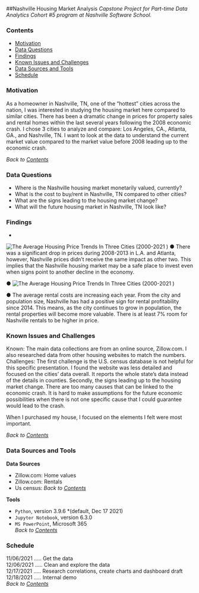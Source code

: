 ##Nashville Housing Market Analysis 
*Capstone Project for Part-time Data Analytics Cohort #5 program at Nashville Software School.* 

### **Contents**  
- [Motivation](#Motivation)
- [Data Questions](#Data-Questions)
- [Findings](#Findings)
- [Known Issues and Challenges](#Known-Issues-and-Challenges)
- [Data Sources and Tools](#Data-Sources-and-Tools)
- [Schedule](#Schedule)
 

### **Motivation**   
As a homeowner in Nashville, TN, one of the “hottest” cities across the nation, I was interested in studying the housing market here compared to similar cities. There has been a dramatic change in prices for property sales and rental homes within the last several years following the 2008 economic crash. I chose 3 cities to analyze and compare: Los Angeles, CA., Atlanta, GA., and Nashville, TN. I want to look at the data to understand the current market value compared to the market value before 2008 leading up to the economic crash.

*Back to [Contents](#Contents)*


### **Data Questions**  
- Where is the Nashville housing market monetarily valued, currently? 
- What is the cost to buy/rent in Nashville, TN compared to other cities? 
- What are the signs leading to the housing market change?
- What will the future housing market in Nashville, TN look like? 


### **Findings**
- 
![ The Average Housing Price Trends In Three Cities (2000-2021 )]( https://github.com/Liuchenxi1/go_to_themoon/tree/main/data/average_housing_price.png)
●	There was a significant drop in prices during 2008-2013 in L.A. and Atlanta, however, Nashville prices didn’t receive the same impact as other two. This implies that the Nashville housing market may be a safe place to invest even when signs point to another decline in the economy. 


●	![ The Average Housing Price Trends In Three Cities (2000-2021 )]( https://github.com/Liuchenxi1/go_to_themoon/tree/main/data/The_average_rental_cost.png)

●	The average rental costs are increasing each year. From the city and population size, Nashville has had a positive sign for rental profitability since 2014. This means, as the city continues to grow in population, the rental properties will become more valuable. There is at least 7% room for Nashville rentals to be higher in price.

### **Known Issues and Challenges** 
Known: 
The main data collections are from an online source, Zillow.com. I also researched data from other housing websites to match the numbers. 
Challenges: 
The first challenge is the U.S. census database is not helpful for this specific presentation. I found the website was less detailed and focused on the cities’ data overall. It reports the whole state’s data instead of the details in counties. 
Secondly, the signs leading up to the housing market change. There are too many causes that can be linked to the economic crash. It is hard to make assumptions for the future economic possibilities when there is not one specific cause that I could guarantee would lead to the crash.

When I purchased my house, I focused on the elements I felt were most important. 

*Back to [Contents](#Contents)*


### **Data Sources and Tools**   
**Data Sources**   
- Zillow.com: Home values
- Zillow.com: Rentals
- Us census: 
*Back to [Contents](#Contents)*

**Tools**
- `Python`, version 3.9.6 *(default, Dec 17 2021)   
- `Jupyter Notebook`, version 6.3.0   
- `MS PowerPoint`, Microsoft 365       
*Back to [Contents](#Contents)*


### **Schedule**
11/06/2021 ..... Get the data   
12/06/2021 ..... Clean and explore the data  
12/17/2021 ..... Research correlations, create charts and dashboard draft  
12/18/2021 ..... Internal demo  
*Back to [Contents](#Contents)*

